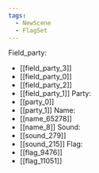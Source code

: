 ```yaml
---
tags:
  - NewScene
  - FlagSet
---
```

Field_party:
- [[field_party_3]]
- [[field_party_0]]
- [[field_party_2]]
- [[field_party_1]]
Party:
- [[party_0]]
- [[party_1]]
Name:
- [[name_65278]]
- [[name_8]]
Sound:
- [[sound_279]]
- [[sound_215]]
Flag:
- [[flag_9476]]
- [[flag_11051]]
